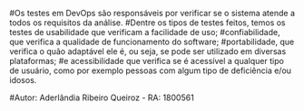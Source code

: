 #Os testes em DevOps são responsáveis por verificar se o sistema atende a todos os requisitos da análise.
#Dentre os tipos de testes feitos, temos os testes de usabilidade que verificam a facilidade de uso;
#confiabilidade, que verifica a qualidade de funcionamento do software;
#portabilidade, que verifica o quão adaptável ele é, ou seja, se pode ser utilizado em diversas plataformas;
#e acessibilidade que verifica se é acessível a qualquer tipo de usuário, como por exemplo pessoas com algum tipo de deficiência e/ou idosos.

#Autor: Aderlândia Ribeiro Queiroz - RA: 1800561
